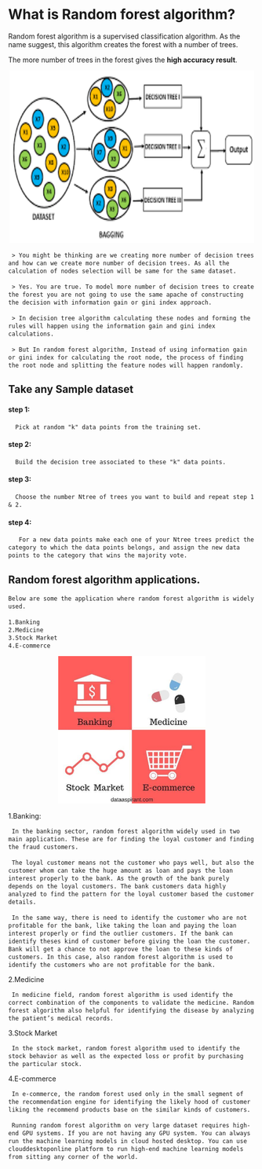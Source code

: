 # What is Random forest algorithm?

Random forest algorithm is a supervised classification algorithm. 
As the name suggest, this algorithm creates the forest with a number of trees.

The more number of trees in the forest gives the **high accuracy result**.

<p align="center">
  <img width="500" height="350" src="https://github.com/Balajisivakumar92/100_DAYS_OF_ML_CHALLENGE/blob/master/ML%20code-s/Day%2011-%20random%20forest/img/images.png">
</p>
     
     > You might be thinking are we creating more number of decision trees and how can we create more number of decision trees. As all the calculation of nodes selection will be same for the same dataset.

     > Yes. You are true. To model more number of decision trees to create the forest you are not going to use the same apache of constructing the decision with information gain or gini index approach.

     > In decision tree algorithm calculating these nodes and forming the rules will happen using the information gain and gini index calculations.

     > But In random forest algorithm, Instead of using information gain or gini index for calculating the root node, the process of finding the root node and splitting the feature nodes will happen randomly.
## Take any Sample dataset
#### step 1:
      Pick at random "k" data points from the training set.
#### step 2:
      Build the decision tree associated to these "k" data points.
#### step 3:
      Choose the number Ntree of trees you want to build and repeat step 1 & 2.
#### step 4:
       For a new data points make each one of your Ntree trees predict the category to which the data points belongs, and assign the new data points to the category that wins the majority vote.
       
## Random forest algorithm applications.
          
    Below are some the application where random forest algorithm is widely used.

    1.Banking
    2.Medicine
    3.Stock Market
    4.E-commerce
    
<p align="center">
  <img width="300" height="300" src="https://github.com/Balajisivakumar92/100_DAYS_OF_ML_CHALLENGE/blob/master/ML%20code-s/Day%2011-%20random%20forest/img/Random-Forest-Applications.jpg">
</p>

1.Banking:

     In the banking sector, random forest algorithm widely used in two main application. These are for finding the loyal customer and finding the fraud customers.

     The loyal customer means not the customer who pays well, but also the customer whom can take the huge amount as loan and pays the loan interest properly to the bank. As the growth of the bank purely depends on the loyal customers. The bank customers data highly analyzed to find the pattern for the loyal customer based the customer details.

     In the same way, there is need to identify the customer who are not profitable for the bank, like taking the loan and paying the loan interest properly or find the outlier customers. If the bank can identify theses kind of customer before giving the loan the customer.  Bank will get a chance to not approve the loan to these kinds of customers. In this case, also random forest algorithm is used to identify the customers who are not profitable for the bank.

2.Medicine

     In medicine field, random forest algorithm is used identify the correct combination of the components to validate the medicine. Random forest algorithm also helpful for identifying the disease by analyzing the patient’s medical records.

3.Stock Market

     In the stock market, random forest algorithm used to identify the stock behavior as well as the expected loss or profit by purchasing the particular stock.

4.E-commerce

     In e-commerce, the random forest used only in the small segment of the recommendation engine for identifying the likely hood of customer liking the recommend products base on the similar kinds of customers.

     Running random forest algorithm on very large dataset requires high-end GPU systems. If you are not having any GPU system. You can always run the machine learning models in cloud hosted desktop. You can use clouddesktoponline platform to run high-end machine learning models from sitting any corner of the world.
